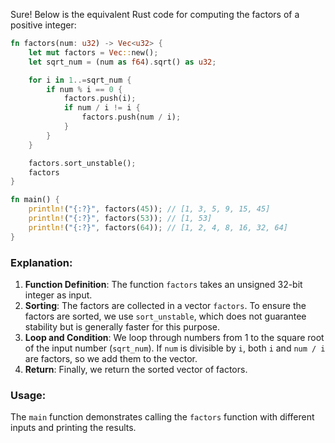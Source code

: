 Sure! Below is the equivalent Rust code for computing the factors of a positive integer:

```rust
fn factors(num: u32) -> Vec<u32> {
    let mut factors = Vec::new();
    let sqrt_num = (num as f64).sqrt() as u32;

    for i in 1..=sqrt_num {
        if num % i == 0 {
            factors.push(i);
            if num / i != i {
                factors.push(num / i);
            }
        }
    }

    factors.sort_unstable();
    factors
}

fn main() {
    println!("{:?}", factors(45)); // [1, 3, 5, 9, 15, 45]
    println!("{:?}", factors(53)); // [1, 53]
    println!("{:?}", factors(64)); // [1, 2, 4, 8, 16, 32, 64]
}
```

### Explanation:
1. **Function Definition**: The function `factors` takes an unsigned 32-bit integer as input.
2. **Sorting**: The factors are collected in a vector `factors`. To ensure the factors are sorted, we use `sort_unstable`, which does not guarantee stability but is generally faster for this purpose.
3. **Loop and Condition**: We loop through numbers from 1 to the square root of the input number (`sqrt_num`). If `num` is divisible by `i`, both `i` and `num / i` are factors, so we add them to the vector.
4. **Return**: Finally, we return the sorted vector of factors.

### Usage:
The `main` function demonstrates calling the `factors` function with different inputs and printing the results.
